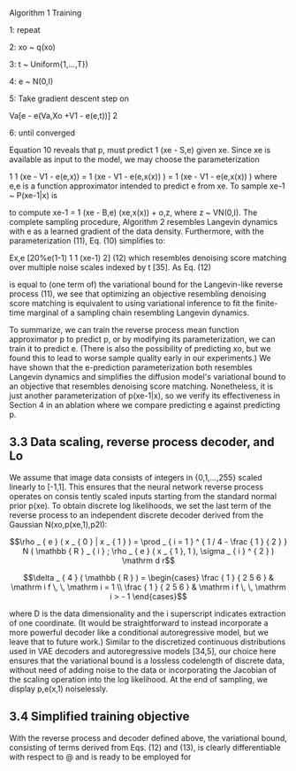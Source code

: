 Algorithm 1 Training

1: repeat

2: xo ~ q(xo)

3: t ~ Uniform{1,...,T})

4: e ~ N(0,I)

5: Take gradient descent step on

Va[e - e(Va,Xo +V1 - e(e,t))] 2

6: until converged

Equation 10 reveals that p, must predict 1 (xe - S,e) given xe. Since xe is available as input to the model, we may choose the parameterization

1 1 (xe - V1 - e(e,x)) = 1 (xe - V1 - e(e,x(x)) ) = 1 (xe - V1 - e(e,x(x)) ) where e,e is a function approximator intended to predict e from xe. To sample xe-1 ~ P(xe-1|x) is

to compute xe-1 = 1 (xe - B,e) (xe,x(x)) + o,z, where z ~ VN(0,I). The complete sampling procedure, Algorithm 2 resembles Langevin dynamics with e as a learned gradient of the data density. Furthermore, with the parameterization (11), Eq. (10) simplifies to:

Ex,e [20%e(1-1) 1 1 (xe-1) 2] (12) which resembles denoising score matching over multiple noise scales indexed by t [35]. As Eq. (12)

is equal to (one term of) the variational bound for the Langevin-like reverse process (11), we see that optimizing an objective resembling denoising score matching is equivalent to using variational inference to fit the finite-time marginal of a sampling chain resembling Langevin dynamics.

To summarize, we can train the reverse process mean function approximator p to predict p, or by modifying its parameterization, we can train it to predict e. (There is also the possibility of predicting xo, but we found this to lead to worse sample quality early in our experiments.) We have shown that the e-prediction parameterization both resembles Langevin dynamics and simplifies the diffusion model's variational bound to an objective that resembles denoising score matching. Nonetheless, it is just another parameterization of p(xe-1|x), so we verify its effectiveness in Section 4 in an ablation where we compare predicting e against predicting p.

## 3.3 Data scaling, reverse process decoder, and Lo

We assume that image data consists of integers in {0,1,...,255} scaled linearly to [-1,1]. This ensures that the neural network reverse process operates on consis tently scaled inputs starting from the standard normal prior p(xe). To obtain discrete log likelihoods, we set the last term of the reverse process to an independent discrete decoder derived from the Gaussian N(xo,p(xe,1),p2I):

$$\rho _ { e } ( x _ { 0 } | x _ { 1 } ) = \prod _ { i = 1 } ^ { 1 / 4 - \frac { 1 } { 2 } } N ( \mathbb { R } _ { i } ; \rho _ { e } ( x _ { 1 }, 1 ), \sigma _ { i } ^ { 2 } ) \mathrm d r$$

$$\delta _ { 4 } ( \mathbb { R } ) = \begin{cases} \frac { 1 } { 2 5 6 } & \mathrm i f \, \, \mathrm i = 1 \\ \frac { 1 } { 2 5 6 } & \mathrm i f \, \, \mathrm i > - 1 \end{cases}$$

where D is the data dimensionality and the i superscript indicates extraction of one coordinate. (It would be straightforward to instead incorporate a more powerful decoder like a conditional autoregressive model, but we leave that to future work.) Similar to the discretized continuous distributions used in VAE decoders and autoregressive models [34,5], our choice here ensures that the variational bound is a lossless codelength of discrete data, without need of adding noise to the data or incorporating the Jacobian of the scaling operation into the log likelihood. At the end of sampling, we display p,e(x,1) noiselessly.

## 3.4 Simplified training objective

With the reverse process and decoder defined above, the variational bound, consisting of terms derived from Eqs. (12) and (13), is clearly differentiable with respect to @ and is ready to be employed for